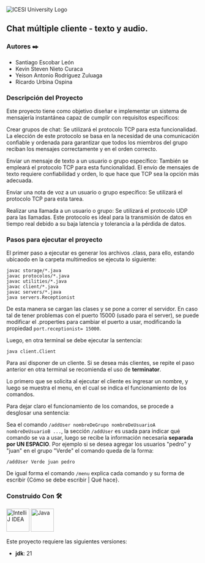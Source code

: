 ![ICESI University Logo](https://www.icesi.edu.co/launiversidad/images/La_universidad/logo_icesi.png)

## Chat múltiple cliente - texto y audio.

### **Autores** ✒️

- Santiago Escobar León
- Kevin Steven Nieto Curaca
- Yeison Antonio Rodríguez Zuluaga
- Ricardo Urbina Ospina

### **Descripción del Proyecto**

Este proyecto tiene como objetivo diseñar e implementar un sistema de mensajería instantánea capaz de cumplir con requisitos específicos:

Crear grupos de chat: Se utilizará el protocolo TCP para esta funcionalidad. La elección de este protocolo se basa en la necesidad de una comunicación confiable y ordenada para garantizar que todos los miembros del grupo reciban los mensajes correctamente y en el orden correcto.

Enviar un mensaje de texto a un usuario o grupo específico: También se empleará el protocolo TCP para esta funcionalidad. El envío de mensajes de texto requiere confiabilidad y orden, lo que hace que TCP sea la opción más adecuada.

Enviar una nota de voz a un usuario o grupo específico: Se utilizará el protocolo TCP para esta tarea.

Realizar una llamada a un usuario o grupo: Se utilizará el protocolo UDP para las llamadas. Este protocolo es ideal para la transmisión de datos en tiempo real debido a su baja latencia y tolerancia a la pérdida de datos.


### **Pasos para ejecutar el proyecto**

El primer paso a ejecutar es generar los archivos .class, para ello, estando ubicaodo en la carpeta
multimedios se ejecuta lo siguiente:

```
javac storage/*.java
javac protocolos/*.java
javac utilities/*.java
javac client/*.java
javac servers/*.java
java servers.Receptionist
```

De esta manera se cargan las clases y se pone a correr el servidor. En caso tal de tener problemas
con el puerto 15000 (usado para el server),  se puede modificar el .properties para cambiar el puerto
a usar, modificando la propiedad ```port.receptionist= 15000```.

Luego, en otra terminal se debe ejecutar la sentencia:

```
java client.Client
```

Para así disponer de un cliente. Si se desea más clientes, se repite el paso anterior en otra terminal
se recomienda el uso de **terminator**.

Lo primero que se solicita al ejecutar el cliente es ingresar un nombre, y luego se muestra el menu,
en el cual se indica el funcionamiento de los comandos.

Para dejar claro el funcionamiento de los comandos, se procede a desglosar una sentencia:

Sea el comando ```/addUser nombreDeGrupo nombreDeUsuarioA nombreDeUsuarioB ...```, la sección ```/addUser```
es usada para indicar qué comando se va a usar, luego se recibe la información necesaria **separada por
UN ESPACIO**. Por ejemplo si se desea agregar los usuarios "pedro" y "juan" en el grupo "Verde" el comando
queda de la forma:

```
/addUser Verde juan pedro
```

De igual forma el comando ```/menu``` explica cada comando y su forma de escribir {Cómo se debe escribir | Qué hace}.


### **Construido Con** 🛠️

<div style="text-align: left">
    <p>
        <a href="https://www.jetbrains.com/idea/" target="_blank"> <img alt="IntelliJ IDEA" src="https://cdn.svgporn.com/logos/intellij-idea.svg" height="60" width = "60"></a>
        <a href="https://www.java.com/" target="_blank"> <img alt="Java" src="https://cdn.svgporn.com/logos/java.svg" height="60" width = "60"></a>
    </p>
</div>

Este proyecto requiere las siguientes versiones:

- **jdk**: 21
